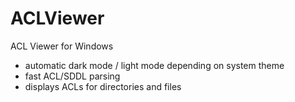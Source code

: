# ACLViewer
ACL Viewer for Windows

- automatic dark mode / light mode depending on system theme
- fast ACL/SDDL parsing
- displays ACLs for directories and files
